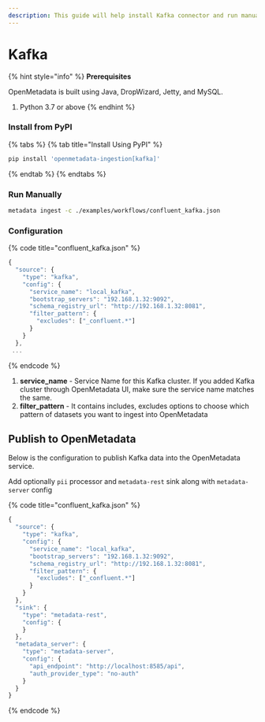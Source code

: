 ```yaml
---
description: This guide will help install Kafka connector and run manually
---
```


# Kafka

{% hint style="info" %}
**Prerequisites**

OpenMetadata is built using Java, DropWizard, Jetty, and MySQL.

1. Python 3.7 or above
{% endhint %}

### Install from PyPI

{% tabs %}
{% tab title="Install Using PyPI" %}
```bash
pip install 'openmetadata-ingestion[kafka]'
```
{% endtab %}
{% endtabs %}

### Run Manually

```bash
metadata ingest -c ./examples/workflows/confluent_kafka.json
```

### Configuration

{% code title="confluent_kafka.json" %}
```javascript
{
  "source": {
    "type": "kafka",
    "config": {
      "service_name": "local_kafka",
      "bootstrap_servers": "192.168.1.32:9092",
      "schema_registry_url": "http://192.168.1.32:8081",
      "filter_pattern": {
        "excludes": ["_confluent.*"]
      }
    }
  },
 ...
```
{% endcode %}

1. **service\_name** - Service Name for this Kafka cluster. If you added Kafka cluster through OpenMetadata UI, make sure the service name matches the same.
2. **filter\_pattern** - It contains includes, excludes options to choose which pattern of datasets you want to ingest into OpenMetadata

## Publish to OpenMetadata

Below is the configuration to publish Kafka data into the OpenMetadata service.

Add optionally `pii` processor and `metadata-rest` sink along with `metadata-server` config

{% code title="confluent_kafka.json" %}
```javascript
{
  "source": {
    "type": "kafka",
    "config": {
      "service_name": "local_kafka",
      "bootstrap_servers": "192.168.1.32:9092",
      "schema_registry_url": "http://192.168.1.32:8081",
      "filter_pattern": {
        "excludes": ["_confluent.*"]
      }
    }
  },
  "sink": {
    "type": "metadata-rest",
    "config": {
    }
  },
  "metadata_server": {
    "type": "metadata-server",
    "config": {
      "api_endpoint": "http://localhost:8585/api",
      "auth_provider_type": "no-auth"
    }
  }
}
```
{% endcode %}

